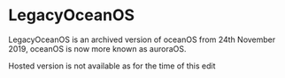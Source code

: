 # LegacyOceanOS
LegacyOceanOS is an archived version of oceanOS from 24th November 2019, oceanOS is now more known as auroraOS.

Hosted version is not available as for the time of this edit
